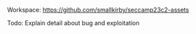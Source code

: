 Workspace: https://github.com/smallkirby/seccamp23c2-assets

Todo: Explain detail about bug and exploitation
